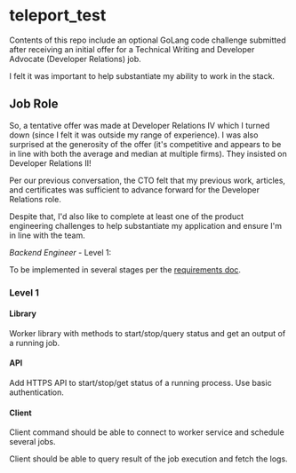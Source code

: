 # teleport_test

Contents of this repo include an optional GoLang code challenge submitted after receiving an initial offer for a Technical Writing and Developer Advocate (Developer Relations) job.

I felt it was important to help substantiate my ability to work in the stack.

## Job Role

So, a tentative offer was made at Developer Relations IV which I turned down (since I felt it was outside my range of experience). I  was also surprised at the generosity of the offer (it's competitive and appears to be in line with both the average and median at multiple firms). They insisted on Developer Relations II!

Per our previous conversation, the CTO felt that my previous work, articles, and certificates was sufficient to advance forward for the Developer Relations role.

Despite that, I'd also like to complete at least one of the product engineering challenges to help substantiate my application and ensure I'm in line with the team.

*Backend Engineer* - Level 1:

To be implemented in several stages per the [requirements doc](https://github.com/gravitational/careers/blob/main/challenges/systems/worker.pdf).

### Level 1

#### Library

Worker library with methods to start/stop/query status and get an output of a running job.

#### API

Add HTTPS API to start/stop/get status of a running process. Use basic authentication.

#### Client

Client command should be able to connect to worker service and schedule several jobs.

Client should be able to query result of the job execution and fetch the logs.
